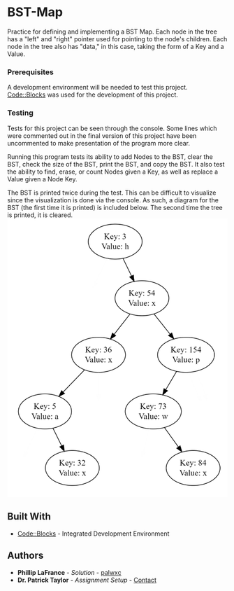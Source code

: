 # BST-Map

Practice for defining and implementing a BST Map. Each node in the tree has a "left" and "right" pointer used for pointing to the node's children. Each node in the tree also has "data," in this case, taking the form of a Key and a Value.

### Prerequisites

A development environment will be needed to test this project. [Code::Blocks](http://www.codeblocks.org/) was used for the development of this project.

### Testing

Tests for this project can be seen through the console. Some lines which were commented out in the final version of this project have been uncommented to make presentation of the program more clear. 

Running this program tests its ability to add Nodes to the BST, clear the BST, check the size of the BST, print the BST, and copy the BST. It also test the ability to find, erase, or count Nodes given a Key, as well as replace a Value given a Node Key.

The BST is printed twice during the test. This can be difficult to visualize since the visualization is done via the console. As such, a diagram for the BST (the first time it is printed) is included below. The second time the tree is printed, it is cleared.
![image](./readme_assets/1.png)

## Built With

* [Code::Blocks](http://www.codeblocks.org/) - Integrated Development Environment

## Authors

* **Phillip LaFrance** - *Solution* - [palwxc](https://github.com/palwxc)
* **Dr. Patrick Taylor** - *Assignment Setup* - [Contact](https://taylor.git-pages.mst.edu/index_files/ContactPublicKey.html)
